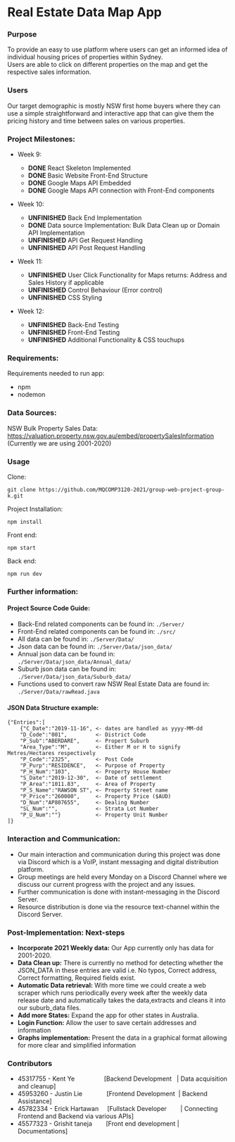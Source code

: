# Real Estate Data Map App
### Purpose
To provide an easy to use platform where users can get an informed idea of individual housing prices of properties within Sydney.  
Users are able to click on different properties on the map and get the respective sales information.

### Users
Our target demographic is mostly NSW first home buyers where they can use a simple straightforward and interactive app that can give them the pricing history and time between sales on various properties.

### Project Milestones:
+ Week 9:
    + **DONE** React Skeleton Implemented
    + **DONE** Basic Website Front-End Structure
    + **DONE** Google Maps API Embedded
    + **DONE** Google Maps API connection with Front-End components

+ Week 10:
    + **UNFINISHED** Back End Implementation
    + **DONE** Data source Implementation: Bulk Data Clean up or Domain API Implementation
    + **UNFINISHED** API Get Request Handling
    + **UNFINISHED** API Post Request Handling

+ Week 11:
    + **UNFINISHED** User Click Functionality for Maps returns: Address and Sales History if applicable
    + **UNFINISHED** Control Behaviour (Error control)
    + **UNFINISHED** CSS Styling

+ Week 12: 
    + **UNFINISHED** Back-End Testing 
    + **UNFINISHED** Front-End Testing
    + **UNFINISHED** Additional Functionality & CSS touchups

### Requirements:
Requirements needed to run app:
+ npm
+ nodemon

### Data Sources:
NSW Bulk Property Sales Data: https://valuation.property.nsw.gov.au/embed/propertySalesInformation  
(Currently we are using 2001-2020)
### Usage
Clone: 

```
git clone https://github.com/MQCOMP3120-2021/group-web-project-group-k.git
```

Project Installation:
```
npm install
```

Front end:

```
npm start
```

Back end:

```
npm run dev
```

### Further information:
#### Project Source Code Guide:
+ Back-End related components can be found in: `./Server/`
+ Front-End related components can be found in: `./src/`
+ All data can be found in: `./Server/Data/`
+ Json data can be found in: `./Server/Data/json_data/`
+ Annual json data can be found in: `./Server/Data/json_data/Annual_data/`
+ Suburb json data can be found in: `./Server/Data/json_data/Suburb_data/`
+ Functions used to convert raw NSW Real Estate Data are found in: `./Server/Data/rawRead.java`
#### JSON Data Structure example:

```
{"Entries":[
	{"C_Date":"2019-11-16", <- dates are handled as yyyy-MM-dd
	"D_Code":"001",         <- District Code
	"P_Sub":"ABERDARE",     <- Propert Suburb
	"Area_Type":"M",        <- Either M or H to signify Metres/Hectares respectively
	"P_Code":"2325",        <- Post Code
	"P_Purp":"RESIDENCE",   <- Purpose of Property
	"P_H_Num":"103",        <- Property House Number
	"S_Date":"2019-12-30",  <- Date of settlement
	"P_Area":"1011.83",     <- Area of Property
	"P_S_Name":"RAWSON ST", <- Property Street name
	"P_Price":"260000",     <- Property Price ($AUD)
	"D_Num":"AP807655",     <- Dealing Number
	"SL_Num":"",            <- Strata Lot Number
	"P_U_Num":""}           <- Property Unit Number
]}
```

### Interaction and Communication:
+ Our main interaction and communication during this project was done via Discord which is a VoIP, instant messaging and digital distribution platform.
+ Group meetings are held every Monday on a Discord Channel where we discuss our current progress with the project and any issues.
+ Further communication is done with instant-messaging in the Discord Server.
+ Resource distribution is done via the resource text-channel within the Discord Server.

### Post-Implementation: Next-steps
+ **Incorporate 2021 Weekly data:** Our App currently only has data for 2001-2020.
+ **Data Clean up:** There is currently no method for detecting whether the JSON_DATA in these entries are valid i.e. No typos, Correct address, Correct formatting, Required fields exist.
+ **Automatic Data retrieval:** With more time we could create a web scraper which runs periodically every week after the weekly data release date and automatically takes the data,extracts and cleans it into our suburb_data files.
+ **Add more States:** Expand the app for other states in Australia.
+ **Login Function:** Allow the user to save certain addresses and information
+ **Graphs implementation:** Present the data in a graphical format allowing for more clear and simplified information

### Contributors
+ 45317755 - Kent Ye                 [Backend Development   | Data acquisition and cleanup]
+ 45953260 - Justin Lie              [Frontend Development  | Backend Assistance]
+ 45782334 - Erick Hartawan     [Fullstack Developer        | Connecting Frontend and Backend via various APIs]
+ 45577323 - Grishit taneja        [Front end development | Documentations]
